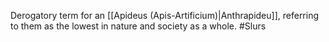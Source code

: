 Derogatory term for an [[Apideus (Apis-Artificium)|Anthrapideu]], referring to them as the lowest in nature and society as a whole.
#Slurs